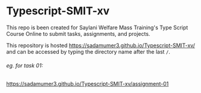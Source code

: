 # Typescript-SMIT-xv
This repo is been created for Saylani Welfare Mass Training's Type Script Course Online to submit tasks, assignments, and projects.

This repository is hosted https://sadamumer3.github.io/Typescript-SMIT-xv/ and can be accessed by typing the directory name after the last `/`.
###### eg. for task 01: 
https://sadamumer3.github.io/Typescript-SMIT-xv/assignment-01